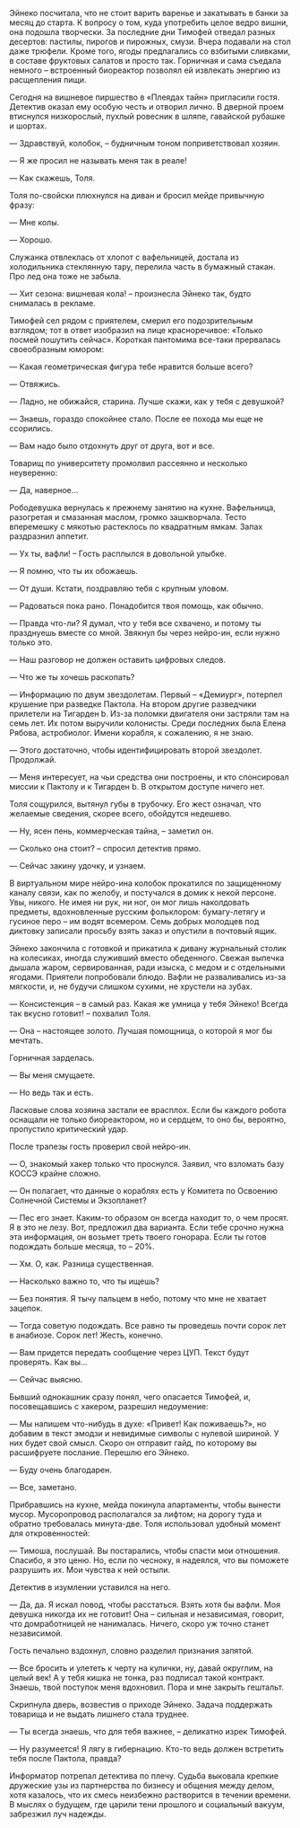 Эйнеко посчитала, что не стоит варить варенье и закатывать в банки за месяц до старта. К вопросу о том, куда употребить целое ведро вишни, она подошла творчески. За последние дни Тимофей отведал разных десертов: пастилы, пирогов и пирожных, смузи. Вчера подавали на стол даже трюфели. Кроме того, ягоды предлагались со взбитыми сливками, в составе фруктовых салатов и просто так. Горничная и сама съедала немного – встроенный биореактор позволял ей извлекать энергию из расщепления пищи. 

Сегодня на вишневое пиршество в «Плеядах тайн» пригласили гостя. Детектив оказал ему особую честь и отворил лично. В дверной проем втиснулся низкорослый, пухлый ровесник в шляпе, гавайской рубашке и шортах.

— Здравствуй, колобок, – будничным тоном поприветствовал хозяин. 

— Я же просил не называть меня так в реале!

— Как скажешь, Толя.

Толя по-свойски плюхнулся на диван и бросил мейде привычную фразу:

— Мне колы.

— Хорошо.

Служанка отвлеклась от хлопот с вафельницей, достала из холодильника стеклянную тару, перелила часть в бумажный стакан. Про лед она тоже не забыла.

— Хит сезона: вишневая кола! – произнесла Эйнеко так, будто снималась в рекламе.

Тимофей сел рядом с приятелем, смерил его подозрительным взглядом; тот в ответ изобразил на лице красноречивое: «Только посмей пошутить сейчас». Короткая пантомима все-таки прервалась своеобразным юмором:

— Какая геометрическая фигура тебе нравится больше всего?

— Отвяжись.

— Ладно, не обижайся, старина. Лучше скажи, как у тебя с девушкой?

— Знаешь, гораздо спокойнее стало. После ее похода мы еще не ссорились.

— Вам надо было отдохнуть друг от друга, вот и все.

Товарищ по университету промолвил рассеянно и несколько неуверенно:

— Да, наверное...

Рободевушка вернулась к прежнему занятию на кухне. Вафельница, разогретая и смазанная маслом, громко зашкворчала. Тесто вперемешку с мякотью растеклось по квадратным ямкам. Запах раздразнил аппетит.

— Ух ты, вафли! – Гость расплылся в довольной улыбке.

— Я помню, что ты их обожаешь.

— От души. Кстати, поздравляю тебя с крупным уловом.

— Радоваться пока рано. Понадобится твоя помощь, как обычно.

— Правда что-ли? Я думал, что у тебя все схвачено, и потому ты празднуешь вместе со мной. Звякнул бы через нейро-ин, если нужно только это.

— Наш разговор не должен оставить цифровых следов.

— Что же ты хочешь раскопать?

— Информацию по двум звездолетам. Первый – «Демиург», потерпел крушение при разведке Пактола. На втором другие разведчики прилетели на Тигарден b. Из-за поломки двигателя они застряли там на семь лет. Их потом выручили колонисты. Среди последних была Елена Рябова, астробиолог. Имени корабля, к сожалению, я не знаю.

— Этого достаточно, чтобы идентифицировать второй звездолет. Продолжай.

— Меня интересует, на чьи средства они построены, и кто спонсировал миссии к Пактолу и к Тигарден b. В открытом доступе ничего нет.

Толя сощурился, вытянул губы в трубочку. Его жест означал, что желаемые сведения, скорее всего, обойдутся недешево.

— Ну, ясен пень, коммерческая тайна, – заметил он.

— Сколько она стоит? – спросил детектив прямо.

— Сейчас закину удочку, и узнаем.

В виртуальном мире нейро-ина колобок прокатился по защищенному каналу связи, как по желобу, и постучался в домик к некой персоне. Увы, никого. Не имея ни рук, ни ног, он мог лишь наколдовать предметы, вдохновленные русским фольклором: бумагу-летягу и гусиное перо – им водят всемером. Семь добрых молодцев под диктовку записали просьбу взять заказ и опустили в почтовый ящик.

Эйнеко закончила с готовкой и прикатила к дивану журнальный столик на колесиках, иногда служивший вместо обеденного. Свежая выпечка дышала жаром, сервированная, ради изыска, с медом и с отдельными ягодами. Приятели попробовали блюдо. Вафли не разваливались из-за мягкости, и, не будучи слишком сухими, не хрустели на зубах.

— Консистенция – в самый раз. Какая же умница у тебя Эйнеко! Всегда так вкусно готовит! – похвалил Толя.

— Она – настоящее золото. Лучшая помощница, о которой я мог бы мечтать.

Горничная зарделась.

— Вы меня смущаете.

— Но ведь так и есть.

Ласковые слова хозяина застали ее врасплох. Если бы каждого робота оснащали не только биореактором, но и сердцем, то оно бы, вероятно, пропустило критический удар.

После трапезы гость проверил свой нейро-ин.

— О, знакомый хакер только что проснулся. Заявил, что взломать базу КОССЭ крайне сложно.

— Он полагает, что данные о кораблях есть у Комитета по Освоению Солнечной Системы и Экзопланет?

— Пес его знает. Каким-то образом он всегда находит то, о чем просят. Я в это не лезу. Вот, предложил два варианта. Если тебе срочно нужна эта информация, он возьмет треть твоего гонорара. Если ты готов подождать больше месяца, то – 20%. 

— Хм. О, как. Разница существенная.

— Насколько важно то, что ты ищешь?   

— Без понятия. Я тычу пальцем в небо, потому что мне не хватает зацепок.

— Тогда советую подождать. Все равно ты проведешь почти сорок лет в анабиозе. Сорок лет! Жесть, конечно.

— Вам придется передать сообщение через ЦУП. Текст будут проверять. Как вы...

— Сейчас выясню.

Бывший однокашник сразу понял, чего опасается Тимофей, и, посовещавшись с хакером, разрешил недоумение:

— Мы напишем что-нибудь в духе: «Привет! Как поживаешь?», но добавим в текст эмодзи и невидимые символы с нулевой шириной. У них будет свой смысл. Скоро он отправит гайд, по которому вы расшифруете послание. Перешлю его Эйнеко. 

— Буду очень благодарен.

— Все, заметано.

Прибравшись на кухне, мейда покинула апартаменты, чтобы вынести мусор. Мусоропровод располагался за лифтом; на дорогу туда и обратно требовалась минута-две. Толя использовал удобный момент для откровенностей:

— Тимоша, послушай. Вы постарались, чтобы спасти мои отношения. Спасибо, я это ценю. Но, если по чесноку, я надеялся, что вы поможете разрушить их. Мои чувства к ней остыли.

Детектив в изумлении уставился на него.

— Да, да. Я искал повод, чтобы расстаться. Взять хотя бы вафли. Моя девушка никогда их не готовит! Она – сильная и независимая, говорит, что домработницей не нанималась. Ничего, скоро уж точно станет независимой.

Гость печально вздохнул, словно разделил признания запятой.

— Все бросить и улететь к черту на кулички, ну, давай округлим, на целый век! А у тебя кишка не тонка, раз подписал такой контракт. Знаешь, твой поступок меня вдохновил. Пора и мне закрыть гештальт. 

Скрипнула дверь, возвестив о приходе Эйнеко. Задача поддержать товарища и не выдать лишнего стала труднее.

— Ты всегда знаешь, что для тебя важнее, – деликатно изрек Тимофей.

— Ну разумеется! Я лягу в гибернацию. Кто-то ведь должен встретить тебя после Пактола, правда?

Информатор потрепал детектива по плечу. Судьба выковала крепкие дружеские узы из партнерства по бизнесу и общения между делом, хотя казалось, что их смесь неизбежно растворится в течении времени. В мыслях о будущем, где царили тени прошлого и социальный вакуум, забрезжил луч надежды.[]()








